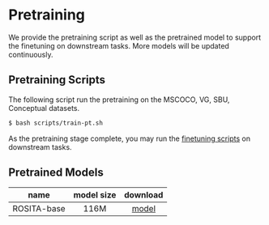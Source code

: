 # Pretraining

We provide the pretraining script as well as the pretrained model to support the finetuning on downstream tasks.  More models will be updated continuously.



## Pretraining Scripts

The following script run the pretraining on the MSCOCO, VG, SBU, Conceptual datasets. 

```bash
$ bash scripts/train-pt.sh
```

As the pretraining stage complete, you may run the [finetuning scripts](finetune.md) on downstream tasks. 



## Pretrained Models

|    name     | model size |                           download                           |
| :---------: | :--------: | :----------------------------------------------------------: |
| ROSITA-base |    116M    | [model](https://awma1-my.sharepoint.com/:u:/g/personal/yuz_l0_tn/EYTZaPGm3DRBsbWDSJA8IQMB_-me1J7JAIqyuxzzs1dMyw?download=1) |

